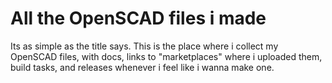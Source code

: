 # All the OpenSCAD files i made

Its as simple as the title says.
This is the place where i collect my OpenSCAD files, with docs, links to "marketplaces" where i uploaded them, build tasks, and releases whenever i feel like i wanna make one.
